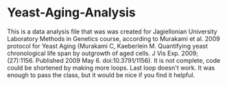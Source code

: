 # Yeast-Aging-Analysis
This is a data analysis file that was was created for Jagiellonian University Laboratory Methods in Genetics course, according to Murakami et al. 2009 protocol for Yeast Aging (Murakami C, Kaeberlein M. Quantifying yeast chronological life span by outgrowth of aged cells. J Vis Exp. 2009;(27):1156. Published 2009 May 6. doi:10.3791/1156). 
It is not complete, code could be shortened by making more loops. Last loop doesn't work. It was enough to pass the class, but it would be nice if you find it helpful. 
